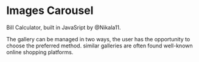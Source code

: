 # Images Carousel

<p>Bill Calculator, built in JavaSript by @Nikala11.</p>
<p>The gallery can be managed in two ways, the user has the opportunity to choose the preferred method. similar galleries are often found well-known online shopping platforms.</p>
